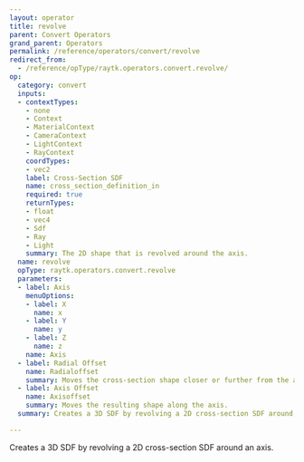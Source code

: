 ```yaml
---
layout: operator
title: revolve
parent: Convert Operators
grand_parent: Operators
permalink: /reference/operators/convert/revolve
redirect_from:
  - /reference/opType/raytk.operators.convert.revolve/
op:
  category: convert
  inputs:
  - contextTypes:
    - none
    - Context
    - MaterialContext
    - CameraContext
    - LightContext
    - RayContext
    coordTypes:
    - vec2
    label: Cross-Section SDF
    name: cross_section_definition_in
    required: true
    returnTypes:
    - float
    - vec4
    - Sdf
    - Ray
    - Light
    summary: The 2D shape that is revolved around the axis.
  name: revolve
  opType: raytk.operators.convert.revolve
  parameters:
  - label: Axis
    menuOptions:
    - label: X
      name: x
    - label: Y
      name: y
    - label: Z
      name: z
    name: Axis
  - label: Radial Offset
    name: Radialoffset
    summary: Moves the cross-section shape closer or further from the axis.
  - label: Axis Offset
    name: Axisoffset
    summary: Moves the resulting shape along the axis.
  summary: Creates a 3D SDF by revolving a 2D cross-section SDF around an axis.

---
```



Creates a 3D SDF by revolving a 2D cross-section SDF around an axis.